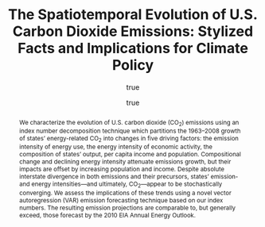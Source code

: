 ---
layout: single-bib-item
hidden: true
dup_sha1: "ea4c1dcc420d68a2edfa1b257dbc45cb911c13f9"
attachments:
  -
    mimeType: "application/pdf"
    pub_id: "a881eaba-22ce-07c5-ae0c-b9d26c2f1080"
    updated: "1488227013.79"
    source_filename: "[article_pdf].pdf"
    article_pdf: "1"
    created: "1488227013.79"
    filename: "Baldwin and Wing 2013 - The Spatiotemporal Evolution of U.S. Carbon Dioxide Emissions - Stylized Facts and Implications for Climate Policy.pdf"
    hasUpdates: "1"
    subfolders:
      - "All Papers/B"
    filesize: "1522724"
    gdrive_needs_sync: "0"
    owner: "42827BEAD59011E587B2D52D02D06A8F"
    pub_trashed: "0"
    _id: "c3a0cb69-b867-0117-ac38-aca996dac45e"
    gdrive_id: "0BzNObtVOlCh_Qld3VXlsR0JVTUU"
    md5: "3a333ea2623f83616801a5d5941f3759"
issn_alt: "1467-9787"
duplicates:
abstract: "We characterize the evolution of U.S. carbon dioxide (CO<sub>2</sub>) emissions using an index number decomposition technique which partitions the 1963–2008 growth of states’ energy-related CO<sub>2</sub> into changes in five driving factors: the emission intensity of energy use, the energy intensity of economic activity, the composition of states’ output, per capita income and population. Compositional change and declining energy intensity attenuate emissions growth, but their impacts are offset by increasing population and income. Despite absolute interstate divergence in both emissions and their precursors, states’ emission- and energy intensities—and ultimately, CO<sub>2</sub>—appear to be stochastically converging. We assess the implications of these trends using a novel vector autoregression (VAR) emission forecasting technique based on our index numbers. The resulting emission projections are comparable to, but generally exceed, those forecast by the 2010 EIA Annual Energy Outlook."
labels:
  - "e589e1f3-3708-005f-b5a2-1b034dc7ddc2"
citedByLink: "http://scholar.google.com/scholar?hl=en&lr=&num=30&cites=http://dx.doi.org/10.1111/jors.12028"
citekey: "Baldwin2013-hq"
id_list:
  - "sha1:4ffe257dc0f78ddcf443cd7ebda08558db07ea8f"
  - "dup_sha1:ea4c1dcc420d68a2edfa1b257dbc45cb911c13f9"
  - "doi:10.1111/jors.12028"
  - "url:http://dx.doi.org/10.1111/jors.12028"
  - "url:http://onlinelibrary.wiley.com/doi/10.1111/jors.12028/full"
  - "url:http://doi.wiley.com/10.1111/jors.12028"
  - "url:http://onlinelibrary.wiley.com/resolve/doi?DOI=10.1111/jors.12028"
  - "url:http://onlinelibrary.wiley.com/doi/10.1111/jors.12028/abstract"
autoCleaned: "1"
owner: "42827BEAD59011E587B2D52D02D06A8F"
autocompleted: "1"
foldersNamed:
imported: "1"
author:
  -
    last: "Baldwin"
    level: "0.0"
    formatted: "Baldwin JG"
    first: "James G"
    _id: "e98c36e7-0251-0216-9326-5096177805da"
    bak: "Baldwin, James G."
    initials: "JG"
  -
    last: "Wing"
    level: "0.0"
    formatted: "Wing IS"
    first: "Ian Sue"
    _id: "cf97deda-d122-0637-b871-d55eb8f26c41"
    bak: "Wing, Ian Sue"
    initials: "IS"
subfolders:
  - "All Papers/B"
issue: "4"
folders:
updated: "1488227105.45"
published_date: "2013"
journal: "J. Reg. Sci."
labelsNamed:
  - "pches_publications"
journalfull: "Journal of regional science"
volume: "53"
doi: "10.1111/jors.12028"
authors: "Baldwin, JG and IS Wing"
journal_checked: "1"
pages: "672-689"
sha1: "4ffe257dc0f78ddcf443cd7ebda08558db07ea8f"
created: "1488227006.73"
url:
  - "http://dx.doi.org/10.1111/jors.12028"
  - "http://onlinelibrary.wiley.com/doi/10.1111/jors.12028/full"
  - "http://www.jamesgeorgebaldwin.com/research/decomposition_paper.pdf"
gs_cluster_id: "14389927663935974926"
issn: "0022-4146"
pubtype: "PP_ARTICLE"
published:
  month: "10"
  day: "1"
  year: "2013"
pdf_restricted: "0"
title: "The Spatiotemporal Evolution of U.S. Carbon Dioxide Emissions: Stylized Facts and Implications for Climate Policy"
crawl_urls:
  - "http://dx.doi.org/10.1111/jors.12028"
  - "http://doi.wiley.com/10.1111/jors.12028"
  - "http://onlinelibrary.wiley.com/resolve/doi?DOI=10.1111/jors.12028"
  - "http://onlinelibrary.wiley.com/doi/10.1111/jors.12028/abstract"
incomplete: "0"
---